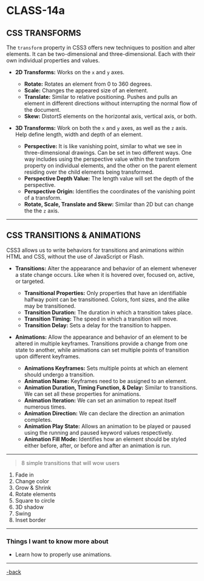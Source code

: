 # CLASS-14a

## CSS TRANSFORMS

The `transform` property in CSS3 offers new techniques to position and alter elements. It can be two-dimensional and three-dimensional. Each with their own individual properties and values.

* **2D Transforms:** Works on the `x` and `y` axes.

  * **Rotate:** Rotates an element from 0 to 360 degrees.
  * **Scale:** Changes the appeared size of an element.
  * **Translate:** Similar to relative positioning. Pushes and pulls an element in different directions without interrupting the normal flow of the document.
  * **Skew:** DistortS elements on the horizontal axis, vertical axis, or both.

* **3D Transforms:** Work on both the `x` and `y` axes, as well as the `z` axis. Help define length, width and depth of an element.

  * **Perspective:** It is like vanishing point, similar to what we see in three-dimensional drawings. Can be set in two different ways. One way includes using the perspective value within the transform property on individual elements, and the other on the parent element residing over the child elements being transformed.
  * **Perspective Depth Value:** The length value will set the depth of the perspective.
  * **Perspective Origin:** Identifies the coordinates of the vanishing point of a transform.
  * **Rotate, Scale, Translate and Skew:** Similar than 2D but can change the the `z` axis.

***

## CSS TRANSITIONS & ANIMATIONS

CSS3 allows us to write behaviors for transitions and animations within HTML and CSS, without the use of JavaScript or Flash.

* **Transitions:** Alter the appearance and behavior of an element whenever a state change occurs. Like when it is hovered over, focused on, active, or targeted.

  * **Transitional Properties:** Only properties that have an identifiable halfway point can be transitioned. Colors, font sizes, and the alike may be transitioned.
  * **Transition Duration:** The duration in which a transition takes place.
  * **Transition Timing:** The speed in which a transition will move.
  * **Transition Delay:** Sets a delay for the transition to happen.

* **Animations:** Allow the appearance and behavior of an element to be altered in multiple keyframes. Transitions provide a change from one state to another, while animations can set multiple points of transition upon different keyframes.

  * **Animations Keyframes:** Sets multiple points at which an element should undergo a transition.
  * **Animation Name:** Keyframes need to be assigned to an element.
  * **Animation Duration, Timing Function, & Delay:** Similar to transitions. We can set all these properties for animations.
  * **Animation Iteration:** We can set an animation to repeat itself numerous times.
  * **Animation Direction:** We can declare the direction an animation completes.
  * **Animation Play State:** Allows an animation to be played or paused using the running and paused keyword values respectively.
  * **Animation Fill Mode:** Identifies how an element should be styled either before, after, or before and after an animation is run.

***

>8 simple transitions that will wow users

1. Fade in
2. Change color
3. Grow & Shrink
4. Rotate elements
5. Square to circle
6. 3D shadow
7. Swing
8. Inset border

***

### Things I want to know more about

* Learn how to properly use animations.

***

[-back](https://alexriverau.github.io/reading-notes/)

